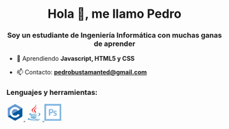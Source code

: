 <h1 align="center">Hola 👋, me llamo Pedro</h1>
<h3 align="center">Soy un estudiante de Ingeniería Informática con muchas ganas de aprender</h3>

- 🌱 Aprendiendo **Javascript, HTML5 y CSS**

- 📫 Contacto: **pedrobustamanted@gmail.com**

<h3 align="left">Lenguajes y herramientas:</h3>
<p align="left"> <a href="https://www.cprogramming.com/" target="_blank" rel="noreferrer"> <img src="https://raw.githubusercontent.com/devicons/devicon/master/icons/c/c-original.svg" alt="c" width="40" height="40"/> </a> <a href="https://www.java.com" target="_blank" rel="noreferrer"> <img src="https://raw.githubusercontent.com/devicons/devicon/master/icons/java/java-original.svg" alt="java" width="40" height="40"/> </a> <a href="https://www.photoshop.com/en" target="_blank" rel="noreferrer"> <img src="https://raw.githubusercontent.com/devicons/devicon/master/icons/photoshop/photoshop-line.svg" alt="photoshop" width="40" height="40"/> </a> </p>




